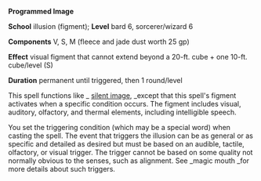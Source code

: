  **Programmed Image**

**School** illusion (figment); **Level** bard 6, sorcerer/wizard 6

**Components** V, S, M (fleece and jade dust worth 25 gp)

**Effect** visual figment that cannot extend beyond a 20-ft. cube + one 10-ft. cube/level (S)

**Duration** permanent until triggered, then 1 round/level

This spell functions like _ [silent image](silentImage.html#_silent-image), _except that this spell's figment activates when a specific condition occurs. The figment includes visual, auditory, olfactory, and thermal elements, including intelligible speech.

You set the triggering condition (which may be a special word) when casting the spell. The event that triggers the illusion can be as general or as specific and detailed as desired but must be based on an audible, tactile, olfactory, or visual trigger. The trigger cannot be based on some quality not normally obvious to the senses, such as alignment. See _magic mouth _for more details about such triggers.

